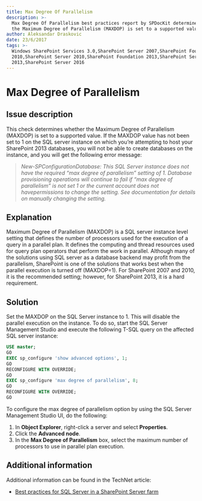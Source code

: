```yaml
---
title: Max Degree Of Parallelism
description: >-
  Max Degree Of Parallelism best practices report by SPDocKit determines whether
  the Maximum Degree of Parallelism (MAXDOP) is set to a supported value.
author: Aleksandar Draskovic
date: 23/6/2017
tags: >-
  Windows SharePoint Services 3.0,SharePoint Server 2007,SharePoint Foundation
  2010,SharePoint Server 2010,SharePoint Foundation 2013,SharePoint Server
  2013,SharePoint Server 2016
---
```


# Max Degree of Parallelism

## Issue description

This check determines whether the Maximum Degree of Parallelism \(MAXDOP\) is set to a supported value. If the MAXDOP value has not been set to 1 on the SQL server instance on which you’re attempting to host your SharePoint 2013 databases, you will not be able to create databases on the instance, and you will get the following error message:

> _New-SPConfigurationDatabase: This SQL Server instance does not have the required “max degree of parallelism” setting of 1._ _Database provisioning operations will continue to fail if “max degree of parallelism” is not set 1 or the current account does not havepermissions to change the setting. See documentation for details on manually changing the setting._

## Explanation

Maximum Degree of Parallelism \(MAXDOP\) is a SQL server instance level setting that defines the number of processors used for the execution of a query in a parallel plan. It defines the computing and thread resources used for query plan operators that perform the work in parallel. Although many of the solutions using SQL server as a database backend may profit from the parallelism, SharePoint is one of the solutions that works best when the parallel execution is turned off \(MAXDOP=1\). For SharePoint 2007 and 2010, it is the recommended setting; however, for SharePoint 2013, it is a hard requirement.

## Solution

Set the MAXDOP on the SQL Server instance to 1. This will disable the parallel execution on the instance. To do so, start the SQL Server Management Studio and execute the following T-SQL query on the affected SQL server instance:

```sql
USE master; 
GO 
EXEC sp_configure 'show advanced options', 1; 
GO 
RECONFIGURE WITH OVERRIDE; 
GO 
EXEC sp_configure 'max degree of parallelism', 8; 
GO 
RECONFIGURE WITH OVERRIDE; 
GO
```

To configure the max degree of parallelism option by using the SQL Server Management Studio UI, do the following: 

1. In **Object Explorer**, right-click a server and select **Properties**. 
2. Click the **Advanced node**. 
3. In the **Max Degree of Parallelism** box, select the maximum number of processors to use in parallel plan execution.

## Additional information

Additional information can be found in the TechNet article:

* [Best practices for SQL Server in a SharePoint Server farm](https://technet.microsoft.com/en-us/library/hh292622.aspx)

